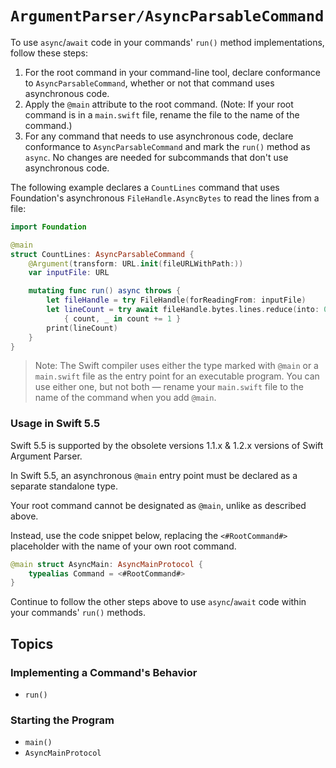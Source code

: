 # ``ArgumentParser/AsyncParsableCommand``

To use `async`/`await` code in your commands' `run()` method implementations, follow these steps:

1. For the root command in your command-line tool, declare conformance to `AsyncParsableCommand`, whether or not that command uses asynchronous code.
2. Apply the `@main` attribute to the root command. (Note: If your root command is in a `main.swift` file, rename the file to the name of the command.)
3. For any command that needs to use asynchronous code, declare conformance to `AsyncParsableCommand` and mark the `run()` method as `async`. No changes are needed for subcommands that don't use asynchronous code.

The following example declares a `CountLines` command that uses Foundation's asynchronous `FileHandle.AsyncBytes` to read the lines from a file: 

```swift
import Foundation

@main
struct CountLines: AsyncParsableCommand {
    @Argument(transform: URL.init(fileURLWithPath:))
    var inputFile: URL

    mutating func run() async throws {
        let fileHandle = try FileHandle(forReadingFrom: inputFile)
        let lineCount = try await fileHandle.bytes.lines.reduce(into: 0) 
            { count, _ in count += 1 }
        print(lineCount)
    }
}
```

> Note: The Swift compiler uses either the type marked with `@main` or a `main.swift` file as the entry point for an executable program. You can use either one, but not both — rename your `main.swift` file to the name of the command when you add `@main`.

### Usage in Swift 5.5

Swift 5.5 is supported by the obsolete versions 1.1.x & 1.2.x versions of Swift Argument Parser.

In Swift 5.5, an asynchronous `@main` entry point must be declared as a separate standalone type.

Your root command cannot be designated as `@main`, unlike as described above.

Instead, use the code snippet below, replacing the `<#RootCommand#>` placeholder with the name of your own root command.

```swift
@main struct AsyncMain: AsyncMainProtocol {
    typealias Command = <#RootCommand#>
}
```

Continue to follow the other steps above to use `async`/`await` code within your commands' `run()` methods.

## Topics

### Implementing a Command's Behavior

- ``run()``

### Starting the Program

- ``main()``
- ``AsyncMainProtocol``
